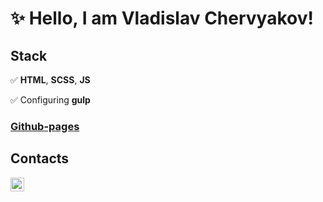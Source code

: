  # ✨ Hello, I am Vladislav Chervyakov!

 ## Stack  

✅ **HTML**, **SCSS**, **JS**  

✅ Configuring **gulp**  
  

 ### [Github-pages](https://chervyakov-vladislav.github.io/burger/dist/)  
  
  
 ## Contacts  
  
[<img align="left" width="22px" alt="vladislav_chervyakov | Telegram" src="https://simpleicons.org/icons/telegram.svg" />](https://t.me/vladislav_chervyakov)